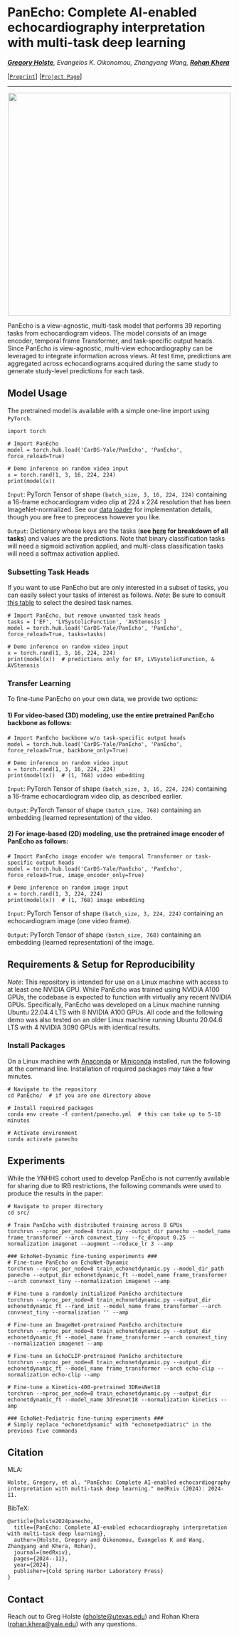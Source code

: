 # PanEcho: Complete AI-enabled echocardiography interpretation with multi-task deep learning

*[**Gregory Holste**](https://gholste.me), Evangelos K. Oikonomou, Zhangyang Wang, [**Rohan Khera**](https://www.cards-lab.org/rohan-khera)*

[[`Preprint`](https://www.medrxiv.org/content/10.1101/2024.11.16.24317431v1)] [[`Project Page`](https://www.cards-lab.org/panecho)]

-----

<p align=center>
    <img src=content/panecho.png height=500>
</p>

PanEcho is a view-agnostic, multi-task model that performs 39 reporting tasks from echocardiogram videos. The model consists of an image encoder, temporal frame Transformer, and task-specific output heads. Since PanEcho is view-agnostic, multi-view echocardiography can be leveraged to integrate information across views. At test time, predictions are aggregated across echocardiograms acquired during the same study to generate study-level predictions for each task.

## Model Usage

The pretrained model is available with a simple one-line import using `PyTorch`.
```
import torch

# Import PanEcho
model = torch.hub.load('CarDS-Yale/PanEcho', 'PanEcho', force_reload=True)

# Demo inference on random video input
x = torch.rand(1, 3, 16, 224, 224)
print(model(x))
```

`Input`: PyTorch Tensor of shape `(batch_size, 3, 16, 224, 224)` containing a 16-frame echocardiogram video clip at 224 x 224 resolution that has been ImageNet-normalized. See our [data loader](https://github.com/CarDS-Yale/PanEcho/blob/34f611db51fd78f6bb1f7a6ef7ab59736afda1d2/src/dataset.py#L389) for implementation details, though you are free to preprocess however you like.

`Output`: Dictionary whose keys are the tasks (**see [here](https://github.com/CarDS-Yale/PanEcho/blob/main/content/tasks.md) for breakdown of all tasks**) and values are the predictions. Note that binary classification tasks will need a sigmoid activation applied, and multi-class classification tasks will need a softmax activation applied.

### Subsetting Task Heads

If you want to use PanEcho but are only interested in a subset of tasks, you can easily select your tasks of interest as follows. *Note*: Be sure to consult [this table](https://github.com/CarDS-Yale/PanEcho/blob/main/content/tasks.md) to select the desired task names.
```
# Import PanEcho, but remove unwanted task heads
tasks = ['EF', 'LVSystolicFunction', 'AVStenosis']
model = torch.hub.load('CarDS-Yale/PanEcho', 'PanEcho', force_reload=True, tasks=tasks)

# Demo inference on random video input
x = torch.rand(1, 3, 16, 224, 224)
print(model(x))  # predictions only for EF, LVSystolicFunction, & AVStenosis
```

### Transfer Learning

To fine-tune PanEcho on your own data, we provide two options:

#### 1) For video-based (3D) modeling, use the entire pretrained PanEcho backbone as follows:
```
# Import PanEcho backbone w/o task-specific output heads
model = torch.hub.load('CarDS-Yale/PanEcho', 'PanEcho', force_reload=True, backbone_only=True)

# Demo inference on random video input
x = torch.rand(1, 3, 16, 224, 224)
print(model(x))  # (1, 768) video embedding
```

`Input`: PyTorch Tensor of shape `(batch_size, 3, 16, 224, 224)` containing a 16-frame echocardiogram video clip, as described earlier.

`Output`: PyTorch Tensor of shape `(batch_size, 768)` containing an embedding (learned representation) of the video.

#### 2) For image-based (2D) modeling, use the pretrained image encoder of PanEcho as follows:
```
# Import PanEcho image encoder w/o temporal Transformer or task-specific output heads
model = torch.hub.load('CarDS-Yale/PanEcho', 'PanEcho', force_reload=True, image_encoder_only=True)

# Demo inference on random image input
x = torch.rand(1, 3, 224, 224)
print(model(x))  # (1, 768) image embedding
```

`Input`: PyTorch Tensor of shape `(batch_size, 3, 224, 224)` containing an echocardiogram image (one video frame).

`Output`: PyTorch Tensor of shape `(batch_size, 768)` containing an embedding (learned representation) of the image.

## Requirements & Setup for Reproducibility

*Note*: This repository is intended for use on a Linux machine with access to at least one NVIDIA GPU. While PanEcho was trained using NVIDIA A100 GPUs, the codebase is expected to function with virtually any recent NVIDIA GPUs. Specifically, PanEcho was developed on a Linux machine running Ubuntu 22.04.4 LTS with 8 NVIDIA A100 GPUs. All code and the following demo was also tested on an older Linux machine running Ubuntu 20.04.6 LTS with 4 NVIDIA 3090 GPUs with identical results.

### Install Packages
On a Linux machine with [Anaconda](https://docs.anaconda.com/) or [Miniconda](https://docs.anaconda.com/miniconda/) installed, run the following at the command line. Installation of required packages may take a few minutes.
```
# Navigate to the repository
cd PanEcho/  # if you are one directory above

# Install required packages
conda env create -f content/panecho.yml  # this can take up to 5-10 minutes

# Activate environment
conda activate panecho
```

## Experiments

While the YNHHS cohort used to develop PanEcho is not currently available for sharing due to IRB restrictions, the following commands were used to produce the results in the paper:

```
# Navigate to proper directory
cd src/

# Train PanEcho with distributed training across 8 GPUs
torchrun --nproc_per_node=8 train.py --output_dir panecho --model_name frame_transformer --arch convnext_tiny --fc_dropout 0.25 --normalization imagenet --augment --reduce_lr 3 --amp

### EchoNet-Dynamic fine-tuning experiments ###
# Fine-tune PanEcho on EchoNet-Dynamic
torchrun --nproc_per_node=8 train_echonetdynamic.py --model_dir_path panecho --output_dir echonetdynamic_ft --model_name frame_transformer --arch convnext_tiny --normalization imagenet --amp

# Fine-tune a randomly initialized PanEcho architecture
torchrun --nproc_per_node=8 train_echonetdynamic.py --output_dir echonetdynamic_ft --rand_init --model_name frame_transformer --arch convnext_tiny --normalization '' --amp

# Fine-tune an ImageNet-pretrained PanEcho architecture
torchrun --nproc_per_node=8 train_echonetdynamic.py --output_dir echonetdynamic_ft --model_name frame_transformer --arch convnext_tiny --normalization imagenet --amp

# Fine-tune an EchoCLIP-pretrained PanEcho architecture
torchrun --nproc_per_node=8 train_echonetdynamic.py --output_dir echonetdynamic_ft --model_name frame_transformer --arch echo-clip --normalization echo-clip --amp

# Fine-tune a Kinetics-400-pretrained 3DResNet18
torchrun --nproc_per_node=8 train_echonetdynamic.py --output_dir echonetdynamic_ft --model_name 3dresnet18 --normalization kinetics --amp

### EchoNet-Pediatric fine-tuning experiments ###
# Simply replace "echonetdynamic" with "echonetpediatric" in the previous five commands
```

## Citation

MLA:
```
Holste, Gregory, et al. "PanEcho: Complete AI-enabled echocardiography interpretation with multi-task deep learning." medRxiv (2024): 2024-11.
```

BibTeX:
```
@article{holste2024panecho,
  title={PanEcho: Complete AI-enabled echocardiography interpretation with multi-task deep learning},
  author={Holste, Gregory and Oikonomou, Evangelos K and Wang, Zhangyang and Khera, Rohan},
  journal={medRxiv},
  pages={2024--11},
  year={2024},
  publisher={Cold Spring Harbor Laboratory Press}
}
```

## Contact

Reach out to Greg Holste (gholste@utexas.edu) and Rohan Khera (rohan.khera@yale.edu) with any questions.
